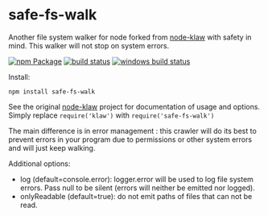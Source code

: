 # safe-fs-walk

Another file system walker for node forked from [node-klaw](https://github.com/jprichardson/node-klaw) with safety in mind. This walker will not stop on system errors.

[![npm Package](https://img.shields.io/npm/v/safe-fs-klaw.svg?style=flat-square)](https://www.npmjs.org/package/safe-fs-walk)
[![build status](https://api.travis-ci.org/dawizz/safe-fs-walk.svg)](http://travis-ci.org/dawizz/safe-fs-walk)
[![windows build status](https://ci.appveyor.com/api/projects/status/github/dawizz/safe-fs-walk?branch=master&svg=true)](https://ci.appveyor.com/project/dawizz/safe-fs-walk/branch/master)

Install:

    npm install safe-fs-walk

See the original [node-klaw](https://github.com/jprichardson/node-klaw) project for documentation of usage and options. Simply replace `require('klaw')` with `require('safe-fs-walk')`

The main difference is in error management : this crawler will do its best to prevent errors in your program due to permissions or other system errors and will just keep walking.

Additional options:
  - log (default=console.error): logger.error will be used to log file system errors. Pass null to be silent (errors will neither be emitted nor logged).
  - onlyReadable (default=true): do not emit paths of files that can not be read.
